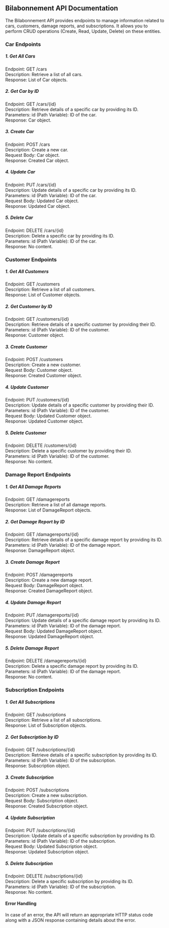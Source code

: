 ## Bilabonnement API Documentation

The Bilabonnement API provides endpoints to manage information related to cars, customers, damage reports, and subscriptions. It allows you to perform CRUD operations (Create, Read, Update, Delete) on these entities.


### Car Endpoints

##### 1. Get All Cars
Endpoint: GET /cars <br>
Description: Retrieve a list of all cars. <br>
Response: List of Car objects.

##### 2. Get Car by ID
Endpoint: GET /cars/{id} <br>
Description: Retrieve details of a specific car by providing its ID. <br>
Parameters: id (Path Variable): ID of the car. <br>
Response: Car object.

##### 3. Create Car
Endpoint: POST /cars <br>
Description: Create a new car. <br>
Request Body: Car object. <br>
Response: Created Car object.

##### 4. Update Car
Endpoint: PUT /cars/{id} <br>
Description: Update details of a specific car by providing its ID. <br>
Parameters: id (Path Variable): ID of the car. <br>
Request Body: Updated Car object. <br>
Response: Updated Car object.

##### 5. Delete Car
Endpoint: DELETE /cars/{id} <br>
Description: Delete a specific car by providing its ID. <br>
Parameters: id (Path Variable): ID of the car. <br>
Response: No content. <br>

### Customer Endpoints

##### 1. Get All Customers
Endpoint: GET /customers <br>
Description: Retrieve a list of all customers. <br>
Response: List of Customer objects.

##### 2. Get Customer by ID
Endpoint: GET /customers/{id} <br>
Description: Retrieve details of a specific customer by providing their ID. <br>
Parameters: id (Path Variable): ID of the customer. <br>
Response: Customer object.

##### 3. Create Customer
Endpoint: POST /customers <br>
Description: Create a new customer. <br>
Request Body: Customer object. <br>
Response: Created Customer object.

##### 4. Update Customer
Endpoint: PUT /customers/{id} <br>
Description: Update details of a specific customer by providing their ID. <br>
Parameters: id (Path Variable): ID of the customer. <br>
Request Body: Updated Customer object. <br>
Response: Updated Customer object.

##### 5. Delete Customer
Endpoint: DELETE /customers/{id} <br>
Description: Delete a specific customer by providing their ID. <br>
Parameters: id (Path Variable): ID of the customer. <br>
Response: No content.

### Damage Report Endpoints

##### 1. Get All Damage Reports
Endpoint: GET /damagereports <br>
Description: Retrieve a list of all damage reports. <br>
Response: List of DamageReport objects. <br>

##### 2. Get Damage Report by ID
Endpoint: GET /damagereports/{id} <br>
Description: Retrieve details of a specific damage report by providing its ID. <br>
Parameters: id (Path Variable): ID of the damage report. <br>
Response: DamageReport object.

##### 3. Create Damage Report
Endpoint: POST /damagereports <br>
Description: Create a new damage report. <br>
Request Body: DamageReport object. <br>
Response: Created DamageReport object.

##### 4. Update Damage Report
Endpoint: PUT /damagereports/{id} <br>
Description: Update details of a specific damage report by providing its ID. <br>
Parameters: id (Path Variable): ID of the damage report. <br>
Request Body: Updated DamageReport object. <br>
Response: Updated DamageReport object.

##### 5. Delete Damage Report
Endpoint: DELETE /damagereports/{id} <br>
Description: Delete a specific damage report by providing its ID. <br>
Parameters: id (Path Variable): ID of the damage report. <br>
Response: No content.

### Subscription Endpoints

##### 1. Get All Subscriptions
Endpoint: GET /subscriptions <br>
Description: Retrieve a list of all subscriptions. <br>
Response: List of Subscription objects. 

##### 2. Get Subscription by ID
Endpoint: GET /subscriptions/{id} <br>
Description: Retrieve details of a specific subscription by providing its ID. <br>
Parameters: id (Path Variable): ID of the subscription. <br>
Response: Subscription object.

##### 3. Create Subscription
Endpoint: POST /subscriptions <br>
Description: Create a new subscription. <br>
Request Body: Subscription object. <br>
Response: Created Subscription object.

##### 4. Update Subscription
Endpoint: PUT /subscriptions/{id} <br>
Description: Update details of a specific subscription by providing its ID. <br>
Parameters: id (Path Variable): ID of the subscription. <br>
Request Body: Updated Subscription object. <br>
Response: Updated Subscription object.

##### 5. Delete Subscription
Endpoint: DELETE /subscriptions/{id} <br>
Description: Delete a specific subscription by providing its ID. <br>
Parameters: id (Path Variable): ID of the subscription. <br>
Response: No content.

#### Error Handling 
In case of an error, the API will return an appropriate HTTP status code along with a JSON response containing details about the error.
